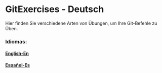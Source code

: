 # GitExercises - Deutsch
Hier finden Sie verschiedene Arten von Übungen, um Ihre Git-Befehle zu Üben. 

### Idiomas:
#### [English-En](https://github.com/AngelAstorga/GitExercises)
#### [Español-Es](https://github.com/AngelAstorga/GitExercises/tree/main-es)